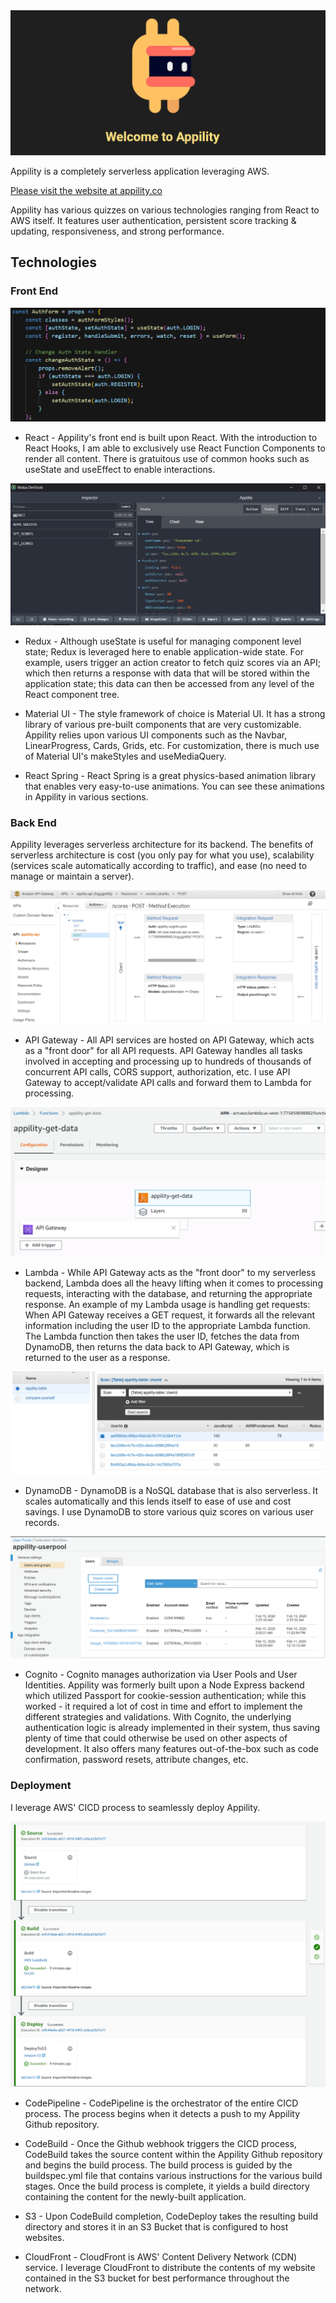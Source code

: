 <img src="images/Welcome.png" >

Appility is a completely serverless application leveraging AWS.

[Please visit the website at appility.co](https://appility.co)

Appility has various quizzes on various technologies ranging from React to AWS itself. It features user authentication, persistent score tracking & updating, responsiveness, and strong performance.

## Technologies

### Front End

<img src="images/React.png" >

-   React - Appility's front end is built upon React. With the introduction to React Hooks, I am able to exclusively use React Function Components to render all content. There is gratuitous use of common hooks such as useState and useEffect to enable interactions.

<img src="images/Redux.png" >

-   Redux - Although useState is useful for managing component level state; Redux is leveraged here to enable application-wide state. For example, users trigger an action creator to fetch quiz scores via an API; which then returns a response with data that will be stored within the application state; this data can then be accessed from any level of the React component tree.

-   Material UI - The style framework of choice is Material UI. It has a strong library of various pre-built components that are very customizable. Appility relies upon various UI components such as the Navbar, LinearProgress, Cards, Grids, etc. For customization, there is much use of Material UI's makeStyles and useMediaQuery.

-   React Spring - React Spring is a great physics-based animation library that enables very easy-to-use animations. You can see these animations in Appility in various sections.

### Back End

Appility leverages serverless architecture for its backend. The benefits of serverless architecture is cost (you only pay for what you use), scalability (services scale automatically according to traffic), and ease (no need to manage or maintain a server).

<img src="images/APIGateway.png" >

-   API Gateway - All API services are hosted on API Gateway, which acts as a "front door" for all API requests. API Gateway handles all tasks involved in accepting and processing up to hundreds of thousands of concurrent API calls, CORS support, authorization, etc. I use API Gateway to accept/validate API calls and forward them to Lambda for processing.

<img src="images/Lambda.png" >

-   Lambda - While API Gateway acts as the "front door" to my serverless backend, Lambda does all the heavy lifting when it comes to processing requests, interacting with the database, and returning the appropriate response. An example of my Lambda usage is handling get requests: When API Gateway receives a GET request, it forwards all the relevant information including the user ID to the appropriate Lambda function. The Lambda function then takes the user ID, fetches the data from DynamoDB, then returns the data back to API Gateway, which is returned to the user as a response.

<img src="images/Dynamo.png" >

-   DynamoDB - DynamoDB is a NoSQL database that is also serverless. It scales automatically and this lends itself to ease of use and cost savings. I use DynamoDB to store various quiz scores on various user records.

<img src="images/Cognito.png" >

-   Cognito - Cognito manages authorization via User Pools and User Identities. Appility was formerly built upon a Node Express backend which utilized Passport for cookie-session authentication; while this worked - it required a lot of cost in time and effort to implement the different strategies and validations. With Cognito, the underlying authentication logic is already implemented in their system, thus saving plenty of time that could otherwise be used on other aspects of development. It also offers many features out-of-the-box such as code confirmation, password resets, attribute changes, etc.

### Deployment

I leverage AWS' CICD process to seamlessly deploy Appility.

<img src="images/CICD.png" >

-   CodePipeline - CodePipeline is the orchestrator of the entire CICD process. The process begins when it detects a push to my Appility Github repository.

-   CodeBuild - Once the Github webhook triggers the CICD process, CodeBuild takes the source content within the Appility Github repository and begins the build process. The build process is guided by the buildspec.yml file that contains various instructions for the various build stages. Once the build process is complete, it yields a build directory containing the content for the newly-built application.

-   S3 - Upon CodeBuild completion, CodeDeploy takes the resulting build directory and stores it in an S3 Bucket that is configured to host websites.

-   CloudFront - CloudFront is AWS' Content Delivery Network (CDN) service. I leverage CloudFront to distribute the contents of my website contained in the S3 bucket for best performance throughout the network.
